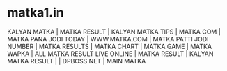 # matka1.in
KALYAN MATKA | MATKA RESULT | KALYAN MATKA TIPS | MATKA COM | MATKA PANA JODI TODAY | WWW.MATKA.COM | MATKA PATTI JODI NUMBER | MATKA RESULTS | MATKA CHART | MATKA GAME | MATKA WAPKA | ALL MATKA RESULT LIVE ONLINE | MATKA RESULT | KALYAN MATKA RESULT | | DPBOSS NET | MAIN MATKA
